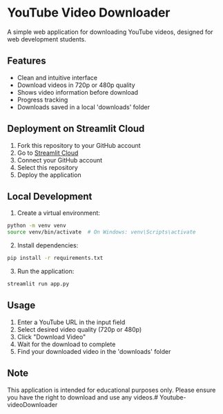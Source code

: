 # YouTube Video Downloader

A simple web application for downloading YouTube videos, designed for web development students.

## Features

- Clean and intuitive interface
- Download videos in 720p or 480p quality
- Shows video information before download
- Progress tracking
- Downloads saved in a local 'downloads' folder

## Deployment on Streamlit Cloud

1. Fork this repository to your GitHub account
2. Go to [Streamlit Cloud](https://share.streamlit.io/)
3. Connect your GitHub account
4. Select this repository
5. Deploy the application

## Local Development

1. Create a virtual environment:
```bash
python -m venv venv
source venv/bin/activate  # On Windows: venv\Scripts\activate
```

2. Install dependencies:
```bash
pip install -r requirements.txt
```

3. Run the application:
```bash
streamlit run app.py
```

## Usage

1. Enter a YouTube URL in the input field
2. Select desired video quality (720p or 480p)
3. Click "Download Video"
4. Wait for the download to complete
5. Find your downloaded video in the 'downloads' folder

## Note

This application is intended for educational purposes only. Please ensure you have the right to download and use any videos.#   Y o u t u b e - v i d e o D o w n l o a d e r  
 